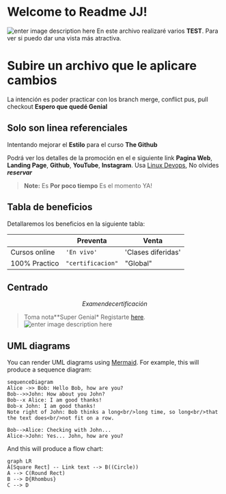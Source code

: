 
# Welcome to Readme JJ! 
![enter image description here](https://www.geekmonkeytech.com/images/logo.png)
En este archivo realizaré varios  **TEST**.  Para ver si puedo dar una vista más atractiva.


# Subire un archivo  que le aplicare  cambios

La intención es poder practicar con los branch merge, conflict pus, pull checkout **Espero que quedé Genial**

## Solo son linea referenciales 

Intentando mejorar el  **Estilo** para el curso **The Github** 

Podrá ver los detalles de la promoción en el e siguiente link **Pagina Web**, **Landing Page**, **Github**, **YouTube**, **Instagram**. Usa [Linux Devops](https://geekmonkeytech.com/), No olvides _**reservar**_

> **Note:** Es **Por poco tiempo** Es el momento YA!

## Tabla de beneficios

Detallaremos los beneficios en la siguiente tabla:

|                |Preventa                         |Venta                         |
|----------------|-------------------------------|-----------------------------|
|Cursos online|`'En vivo'`            |'Clases diferidas'            |
|100% Practico          |`"certificacion"`            |"Global"           

## Centrado

$$
Examen de certificación
$$
> Toma nota**Super Genial* Registarte [here](https://geekmonkeytech.com).
 ![enter image description here](https://www.geekmonkeytech.com/images/logo.png)

## UML diagrams

You can render UML diagrams using [Mermaid](https://mermaidjs.github.io/). For example, this will produce a sequence diagram:

```mermaid
sequenceDiagram
Alice ->> Bob: Hello Bob, how are you?
Bob-->>John: How about you John?
Bob--x Alice: I am good thanks!
Bob-x John: I am good thanks!
Note right of John: Bob thinks a long<br/>long time, so long<br/>that the text does<br/>not fit on a row.

Bob-->Alice: Checking with John...
Alice->John: Yes... John, how are you?
```

And this will produce a flow chart:

```mermaid
graph LR
A[Square Rect] -- Link text --> B((Circle))
A --> C(Round Rect)
B --> D{Rhombus}
C --> D
```

